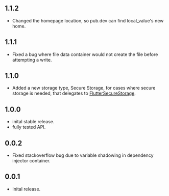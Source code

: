 ## 1.1.2 

* Changed the homepage location, so pub.dev can find local_value's new home.

## 1.1.1

* Fixed a bug where file data container would not create the file before attempting a write.

## 1.1.0

* Added a new storage type, Secure Storage, for cases where secure storage is needed, that delegates to [FlutterSecureStorage](https://pub.dev/packages/flutter_secure_storage).

## 1.0.0

* inital stable release. 
* fully tested API.

## 0.0.2

* Fixed stackoverflow bug due to variable shadowing in dependency injector container.

## 0.0.1

* Inital release.

